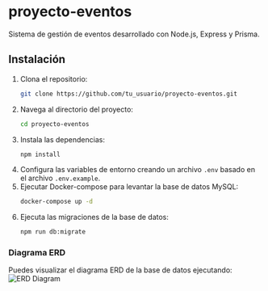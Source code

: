 # proyecto-eventos

Sistema de gestión de eventos desarrollado con Node.js, Express y Prisma.

## Instalación
1. Clona el repositorio:
   ```bash
   git clone https://github.com/tu_usuario/proyecto-eventos.git
   ```
2. Navega al directorio del proyecto:
   ```bash
   cd proyecto-eventos
   ```
3. Instala las dependencias:
   ```bash
   npm install
   ```
4. Configura las variables de entorno creando un archivo `.env` basado en el archivo `.env.example`.    
5. Ejecutar Docker-compose para levantar la base de datos MySQL:
   ```bash
   docker-compose up -d
   ```
6. Ejecuta las migraciones de la base de datos:
   ```bash
   npm run db:migrate
   ```
### Diagrama ERD
Puedes visualizar el diagrama ERD de la base de datos ejecutando:
![ERD Diagram](./prisma/erd.png)

